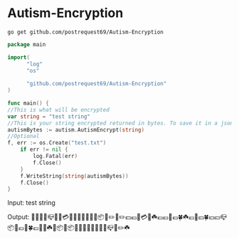 # Autism-Encryption

```
go get github.com/postrequest69/Autism-Encryption
```

```go
package main

import(
      "log"
      "os"
      
      "github.com/postrequest69/Autism-Encryption"
)

func main() {
//This is what will be encrypted
var string = "test string"
//This is your string encrypted returned in bytes. To save it in a json or something do string(autismBytes)
autismBytes := autism.AutismEncrypt(string)
//Optional
f, err := os.Create("test.txt")
	if err != nil {
		log.Fatal(err)
		f.Close()
	}
	f.WriteString(string(autismBytes))
	f.Close()
}
```

Input: test string

Output: 🍁💸💸🧾📪🍀💷💳🍁🍃🍀🍀🧾🍃💵📦💴✏️🧾✏️💵💶🍂💳💸☘️💷💷🍂💷🍀☘️💷🍂💴🍀💴💴📪📦🍃💷🌿🍀💷💸🧾☘️🌿📦🍃📦💴🧾💷💶🍃💶💵🍂📪💶✏️☘️
